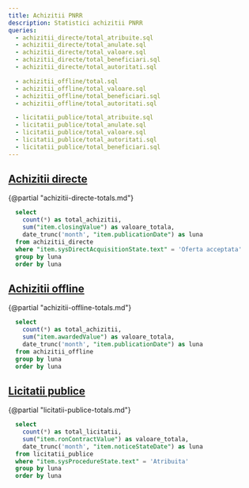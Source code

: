 ```yaml
---
title: Achizitii PNRR
description: Statistici achizitii PNRR
queries:
  - achizitii_directe/total_atribuite.sql
  - achizitii_directe/total_anulate.sql
  - achizitii_directe/total_valoare.sql
  - achizitii_directe/total_beneficiari.sql
  - achizitii_directe/total_autoritati.sql

  - achizitii_offline/total.sql
  - achizitii_offline/total_valoare.sql
  - achizitii_offline/total_beneficiari.sql
  - achizitii_offline/total_autoritati.sql

  - licitatii_publice/total_atribuite.sql
  - licitatii_publice/total_anulate.sql
  - licitatii_publice/total_valoare.sql
  - licitatii_publice/total_autoritati.sql
  - licitatii_publice/total_beneficiari.sql
---
```



## [Achizitii directe](/achizitii-directe)

{@partial "achizitii-directe-totals.md"}

```sql total_achizitii_directe_lunar
  select
    count(*) as total_achizitii,
    sum("item.closingValue") as valoare_totala,
    date_trunc('month', "item.publicationDate") as luna
  from achizitii_directe
  where "item.sysDirectAcquisitionState.text" = 'Oferta acceptata'
  group by luna
  order by luna
```

<LineChart 
  data={total_achizitii_directe_lunar}
  x=luna
  y=valoare_totala
  yFmt="num2m"
  y2=total_achizitii
  yAxisTitle="Valoare"
/>

## [Achizitii offline](/achizitii-offline)

{@partial "achizitii-offline-totals.md"}

```sql total_achizitii_offline_lunar
  select
    count(*) as total_achizitii,
    sum("item.awardedValue") as valoare_totala,
    date_trunc('month', "item.publicationDate") as luna
  from achizitii_offline
  group by luna
  order by luna
```

<LineChart 
  data={total_achizitii_offline_lunar}
  x=luna
  y=valoare_totala
  y2=total_achizitii
  yAxisTitle="Valoare"
/>

## [Licitatii publice](/licitatii-publice)

{@partial "licitatii-publice-totals.md"}

```sql total_licitatii_publice_lunar
  select
    count(*) as total_licitatii,
    sum("item.ronContractValue") as valoare_totala,
    date_trunc('month', "item.noticeStateDate") as luna
  from licitatii_publice
  where "item.sysProcedureState.text" = 'Atribuita'
  group by luna
  order by luna
```

<LineChart 
  data={total_licitatii_publice_lunar}
  x=luna
  y=valoare_totala
  yFmt="num2b"
  y2=total_licitatii
  yAxisTitle="Valoare"
/>

<LastRefreshed prefix="Data last updated"/>
